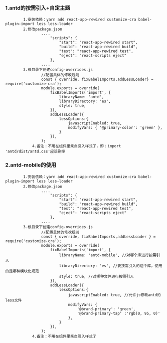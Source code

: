 ### 1.antd的按需引入+自定主题
			1.安装依赖：yarn add react-app-rewired customize-cra babel-plugin-import less less-loader
			2.修改package.json
					....
						"scripts": {
							"start": "react-app-rewired start",
							"build": "react-app-rewired build",
							"test": "react-app-rewired test",
							"eject": "react-scripts eject"
						},
					....
			3.根目录下创建config-overrides.js
					//配置具体的修改规则
					const { override, fixBabelImports,addLessLoader} = require('customize-cra');
					module.exports = override(
						fixBabelImports('import', {
							libraryName: 'antd',
							libraryDirectory: 'es',
							style: true,
						}),
						addLessLoader({
							lessOptions:{
								javascriptEnabled: true,
								modifyVars: { '@primary-color': 'green' },
							}
						}),
					);
				4.备注：不用在组件里亲自引入样式了，即：import 'antd/dist/antd.css'应该删掉

### 2.antd-mobile的使用
			1.安装依赖：yarn add react-app-rewired customize-cra babel-plugin-import less less-loader
			2.修改package.json
					....
						"scripts": {
							"start": "react-app-rewired start",
							"build": "react-app-rewired build",
							"test": "react-app-rewired test",
							"eject": "react-scripts eject"
						},
					....
			3.根目录下创建config-overrides.js
					//配置具体的修改规则
					const { override, fixBabelImports,addLessLoader } = require('customize-cra');
					module.exports = override(
						fixBabelImports('import', {
							libraryName: 'antd-mobile', //对哪个库进行按需引入
							libraryDirectory: 'es', //要按需引入的这个库，使用的是哪种模块化规范
							style: true, //对哪种文件进行按需引入
						}),
						addLessLoader({
							lessOptions:{
								javascriptEnabled: true, //允许js修改antd的less文件
								modifyVars: { 
									'@brand-primary': 'green',
									'@brand-primary-tap' :'rgb(0, 95, 0)'
								},
							}
						}),
					);
				4.备注：不用在组件里亲自引入样式了